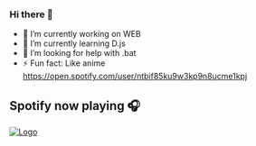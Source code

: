 ### Hi there 👋

- 🔭 I’m currently working on WEB
- 🌱 I’m currently learning  D.js
- 🤔 I’m looking for help with  .bat
- ⚡ Fun fact: Like anime
https://open.spotify.com/user/ntbif85ku9w3kp9n8ucme1kpj
<h2>Spotify now playing 🎧</h2>
<p>
<a href="https://open.spotify.com/user/ntbif85ku9w3kp9n8ucme1kpj"><img src="https://spotify-now-playing.Szpadel.vercel.app/api/spotify-playing" alt="Logo"></img></a>
